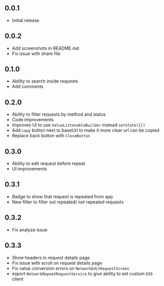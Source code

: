 ## 0.0.1

* Initial release

## 0.0.2

* Add screenshots in README.md
* Fix issue with share file

## 0.1.0

* Ability to search inside requests
* Add comments

## 0.2.0

* Ability to filter requests by method and status
* Code improvements
* Improves UI to use `ValueListenableBuilder` instead `setState({})`
* Add `copy` button next to baseUrl to make it more clear url can be copied
* Replace back button with `CloseButton`

## 0.3.0

* Ability to edit request before repeat
* UI improvements

## 0.3.1

* Badge to show that request is repeated from app
* New filter to filter out repeated/ not repeated requests

## 0.3.2

* Fix analyze issue

## 0.3.3

* Show headers in request details page
* Fix issue with scroll on request details page
* Fix value conversion errors on `NetworkEditRequestScreen`
* export `NetworkRepeatRequestService` to give ability to set custom `DIO` client